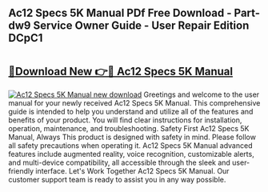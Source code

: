 ## Ac12 Specs 5K Manual PDf Free Download - Part-dw9 Service Owner Guide - User Repair Edition DCpC1

# <h2><a href="http://bc13470.oget.top/?id=Ac12+Specs+5K+Manual">🔗Download New 👉🔴 Ac12 Specs 5K Manual</a></h2>

[![Ac12 Specs 5K Manual new download](https://i.imgur.com/5g1atiW.png)](http://bc13470.oget.top/?id=Ac12+Specs+5K+Manual)
Greetings and welcome to the user manual for your newly received Ac12 Specs 5K Manual. This comprehensive guide is intended to help you understand and utilize all of the features and benefits of your product. You will find clear instructions for installation, operation, maintenance, and troubleshooting. Safety First Ac12 Specs 5K Manual, Always This product is designed with safety in mind. Please follow all safety precautions when operating it. Ac12 Specs 5K Manual advanced features include augmented reality, voice recognition, customizable alerts, and multi-device compatibility, all accessible through the sleek and user-friendly interface. Let's Work Together Ac12 Specs 5K Manual. Our customer support team is ready to assist you in any way possible.
